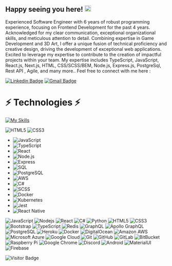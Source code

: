 ## Happy seeing you here! <img src="https://raw.githubusercontent.com/aemmadi/aemmadi/master/wave.gif" width="20">

Experienced Software Engineer with 6 years of robust programming experience, focusing on Frontend Development for the past 4 years. Acknowledged for my clear communication, exceptional organizational skills, and meticulous attention to detail. 
Combining expertise in Game Development and 3D Art, I offer a unique fusion of technical proficiency and creative design, driving the development of exceptional web applications. 
Excited to leverage my expertise to contribute to the creation of impactful projects within your team.
My expertise includes TypeScript, JavaScript, React.js, Next.js, HTML, CSS/SCSS/BEM, Node.js, Express.js, PostgreSql, Rest API , Agile, and many more.. Feel free to connect with me here :

[![Linkedin Badge](https://img.shields.io/badge/-nicusoriorga-blue?style=plastic&logo=Linkedin&logoColor=white&link=https://www.linkedin.com/in/nicusor-iorga/)](https://www.linkedin.com/in/nicusor-iorga/)
[![Gmail Badge](https://img.shields.io/badge/-nicu.irg@gmail.com-c14438?style=plastic&logo=Gmail&logoColor=white&link=mailto:nicu.irg@gmail.com)](mailto:nicu.irg@gmail.com)

# ⚡ Technologies ⚡

[![My Skills](https://skillicons.dev/icons?i=js,cs,html,css,aws,babel,blender,docker,dotnet,arduino,express,figma,git,github,graphql,jest)](https://skillicons.dev)

![HTML5](https://img.shields.io/badge/-HTML5-E34F26?style=flat-square&logo=html5&logoColor=white)
![CSS3](https://img.shields.io/badge/-CSS3-1572B6?style=flat-square&logo=css3)
- ![JavaScript](https://img.shields.io/badge/-JavaScript-F7DF1E?style=flat-square&logo=javascript&logoColor=black)
- ![TypeScript](https://img.shields.io/badge/-TypeScript-3178C6?style=flat-square&logo=typescript&logoColor=white)
- ![React](https://img.shields.io/badge/-React-61DAFB?style=flat-square&logo=react&logoColor=black)
- ![Node.js](https://img.shields.io/badge/-Node.js-339933?style=flat-square&logo=node-dot-js)
- ![Express](https://img.shields.io/badge/-Express-000000?style=flat-square&logo=express)
- ![SQL](https://img.shields.io/badge/-SQL-4479A1?style=flat-square)
- ![PostgreSQL](https://img.shields.io/badge/-PostgreSQL-336791?style=flat-square&logo=postgresql&logoColor=white)
- ![AWS](https://img.shields.io/badge/-AWS-232F3E?style=flat-square&logo=amazon-aws)
- ![C#](https://img.shields.io/badge/-C%23-239120?style=flat-square&logo=c-sharp&logoColor=white)
- ![SCSS](https://img.shields.io/badge/-SCSS-CC6699?style=flat-square&logo=sass&logoColor=white)
- ![Docker](https://img.shields.io/badge/-Docker-2496ED?style=flat-square&logo=docker&logoColor=white)
- ![Kubernetes](https://img.shields.io/badge/-Kubernetes-326CE5?style=flat-square&logo=kubernetes&logoColor=white)
- ![Jest](https://img.shields.io/badge/-Jest-C21325?style=flat-square&logo=jest&logoColor=white)
- ![React Native](https://img.shields.io/badge/-React%20Native-61DAFB?style=flat-square&logo=react&logoColor=black)


![JavaScript](https://img.shields.io/badge/-JavaScript-black?style=flat-square&logo=javascript)
![Nodejs](https://img.shields.io/badge/-Nodejs-black?style=flat-square&logo=Node.js)
![React](https://img.shields.io/badge/-React-black?style=flat-square&logo=react)
![C#](https://img.shields.io/badge/-C++-00599C?style=flat-square&logo=c)
![Python](https://img.shields.io/badge/-Python-black?style=flat-square&logo=Python)
![HTML5](https://img.shields.io/badge/-HTML5-E34F26?style=flat-square&logo=html5&logoColor=white)
![CSS3](https://img.shields.io/badge/-CSS3-1572B6?style=flat-square&logo=css3)
![Bootstrap](https://img.shields.io/badge/-Bootstrap-563D7C?style=flat-square&logo=bootstrap)
![TypeScript](https://img.shields.io/badge/-TypeScript-007ACC?style=flat-square&logo=typescript)
![Redis](https://img.shields.io/badge/-Redis-black?style=flat-square&logo=Redis)
![GraphQL](https://img.shields.io/badge/-GraphQL-E10098?style=flat-square&logo=graphql)
![Apollo GraphQL](https://img.shields.io/badge/-Apollo%20GraphQL-311C87?style=flat-square&logo=apollo-graphql)
![PostgreSQL](https://img.shields.io/badge/-PostgreSQL-336791?style=flat-square&logo=postgresql^logoColor=red)
![Heroku](https://img.shields.io/badge/-Heroku-430098?style=flat-square&logo=heroku)
![Docker](https://img.shields.io/badge/-Docker-black?style=flat-square&logo=docker)
![DigitalOcean](https://img.shields.io/badge/-Digital%20Ocean-darkblue?style=flat-square&logo=digitalocean)
![Amazon AWS](https://img.shields.io/badge/Amazon%20AWS-232F3E?style=flat-square&logo=amazon-aws)
![Microsoft Azure](https://img.shields.io/badge/Microsoft%20Azure-232F7E?style=flat-square&logo=microsoft-azure)
![Google Cloud](https://img.shields.io/badge/Google%20Cloud-black?style=flat-square&logo=google-cloud)
![Git](https://img.shields.io/badge/-Git-black?style=flat-square&logo=git)
![GitHub](https://img.shields.io/badge/-GitHub-181717?style=flat-square&logo=github)
![GitLab](https://img.shields.io/badge/-GitLab-FCA121?style=flat-square&logo=gitlab)
![BitBucket](https://img.shields.io/badge/-BitBucket-darkblue?style=flat-square&logo=bitbucket)
![Raspberry Pi](https://img.shields.io/badge/-Raspberry%20Pi-C51A4A?style=flat-square&logo=Raspberry-Pi)
![Google Chrome](https://img.shields.io/badge/Chrome-black?style=flat-square&logo=google-chrome)
![Discord](https://img.shields.io/badge/Discord-black?style=flat-square&logo=discord)
![Android](https://img.shields.io/badge/Android-05150C?style=flat-square&logo=android)
![MaterialUI](https://img.shields.io/badge/-MatrialUI-0081CB?style=flat-square&logo=material-UI)
![Firebase](https://img.shields.io/badge/Firebase-black?style=flat-square&logo=firebase)

![Visitor Badge](https://visitor-badge.laobi.icu/badge?page_id=IoghiStudio)

